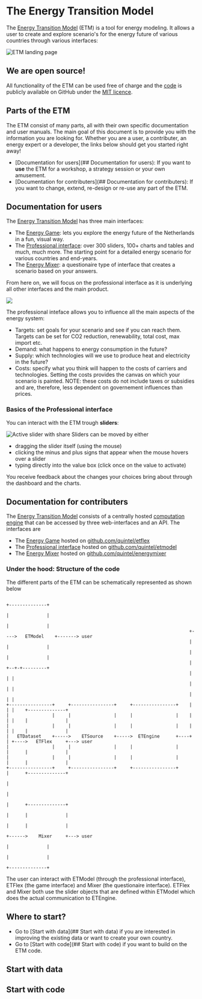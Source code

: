 # The Energy Transition Model

The [Energy Transition Model](http://www.energytransitionmodel.com) (ETM) 
is a tool for energy modeling. 
It allows a user to create and explore scenario's for the energy 
future of various countries through various interfaces:

![ETM landing page](https://f.cloud.github.com/assets/1303760/1733256/55a38776-6334-11e3-89ee-9f29fde6f179.png)


## We are open source!

All functionality of the ETM can be used free of charge and the 
[code](https://github.com/quintel/etmodel) is publicly
available on GitHub under the 
[MIT licence](https://github.com/quintel/etmodel/blob/master/LICENSE.txt).


## Parts of the ETM

The ETM consist of many parts, all with their own specific documentation and 
user manuals.
The main goal of this document is to provide you with the information you are 
looking for.
Whether you are a user, a contributer, an energy expert or a developer, 
the links below should get you started right away!

* [Documentation for users](## Documentation for users): 
If you want to **use** the ETM for a workshop, a strategy session or your own
amusement.
* [Documentation for contributers](## Documentation for contributers): If you 
want to change, extend, re-design or re-use any part of the ETM.

## Documentation for users

The [Energy Transition Model](http://www.energytransitionmodel.com) has 
three main interfaces:

* The [Energy Game](http://etflex.et-model.com/): lets you explore the 
energy future of the Netherlands in a fun, visual way.
* The [Professional interface](http://pro.et-model.com/): over 300 sliders, 
100+ charts and tables and much, much more. The starting point for a detailed
energy scenario for various countries and end-years.
* The [Energy Mixer](http://mixer.et-model.com/): a questionaire type of 
interface that creates a scenario based on your answers.

From here on, we will focus on the professional interface as it is 
underlying all other interfaces and the main product.


![](http://f.cl.ly/items/291h3S0g3E2U3L1T0Z2H/Screen%20Shot%202013-12-10%20at%2013.38.35.png)

The professional inteface allows you to influence all the main aspects of the 
energy system:

* Targets: set goals for your scenario and see if you can reach them. 
Targets can be set for CO2 reduction, renewability, total cost, max import etc.
* Demand: what happens to energy consumption in the future? 
* Supply: which technologies will we use to produce heat and electricity 
in the future?
* Costs: specify what you think will happen to the costs of carriers and 
technologies. Setting the costs provides the canvas on which your scenario is
painted. 
NOTE: these costs do not include taxes or subsidies and are, 
therefore, less dependent on governement influences than prices.

### Basics of the Professional interface 

You can interact with the ETM trough **sliders**:

![Active slider with share](https://f.cloud.github.com/assets/1303760/1733125/deb716b8-632f-11e3-97bd-032db6dfe9b9.png)
Sliders can be moved by either 
* dragging the slider itself (using the mouse)
* clicking the minus and plus signs that appear when the mouse hovers over a 
slider
* typing directly into the value box (click once on the value to activate)

You receive feedback about the changes your choices bring about through the 
dashboard and the charts.



## Documentation for contributers

The [Energy Transition Model](http://www.energytransitionmodel.com) consists of 
a centrally hosted [computation engine](https://github.com/quintel/etengine) 
that can be accessed by three web-interfaces and an API. The interfaces are 

* The [Energy Game](http://etflex.et-model.com/) hosted on 
[github.com/quintel/etflex](https://github.com/quintel/etflex)
* The [Professional interface](http://pro.et-model.com/) hosted on 
[github.com/quintel/etmodel](https://github.com/quintel/etmodel)
* The [Energy Mixer](http://mixer.et-model.com/) hosted on [github.com/quintel/energymixer](https://github.com/quintel/energymixer)

### Under the hood: Structure of the code

The different parts of the ETM can be schematically represented as shown below



                                                                             +--------------+
                                                                             |              |
                                                                             |              |
                                                                        +---->   ETModel    +-------> user
                                                                        |    |              |
                                                                        |    |              |
                                                                        |    +--+-+---------+
                                                                        |       | |
                                                                        |       | |
                                                                        |       | |
    +----------------+     +----------------+     +----------------+    |       | |    +--------------+
    |                |     |                |     |                |    |       | |    |              |
    |                |     |                |     |                |    |       | |    |              |
    |   ETDataset    +----->    ETSource    +----->  ETEngine      +----+       | +---->   ETFlex     +---> user
    |                |     |                |     |                |            |      |              |
    |                |     |                |     |                |            |      |              |
    +----------------+     +----------------+     +----------------+            |      +--------------+
                                                                                |
                                                                                |
                                                                                |      +--------------+
                                                                                |      |              |
                                                                                |      |              |
                                                                                +------>    Mixer     +---> user
                                                                                       |              |
                                                                                       |              |
                                                                                       +--------------+
The user can interact with ETModel (through the professional interface), 
ETFlex (the game interface) and Mixer (the questionaire interface). ETFlex and 
Mixer both use the slider objects that are defined within ETModel which does the
actual communication to ETEngine.

## Where to start?

* Go to [Start with data](## Start with data) if you are interested in 
improving the existing data or want to create your own country.
* Go to [Start with code](## Start with code) if you want to build on the ETM 
code.

## Start with data

## Start with code